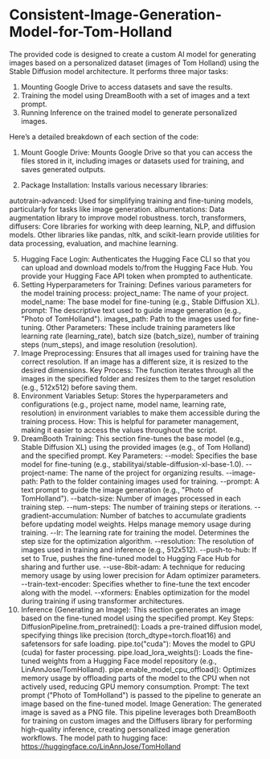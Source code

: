 # Consistent-Image-Generation-Model-for-Tom-Holland
The provided code is designed to create a custom AI model for generating images based on a personalized dataset (images of Tom Holland) using the Stable Diffusion model architecture. 
It performs three major tasks:

1. Mounting Google Drive to access datasets and save the results.
2. Training the model using DreamBooth with a set of images and a text prompt.
3. Running Inference on the trained model to generate personalized images.

Here’s a detailed breakdown of each section of the code:
1. Mount Google Drive:
  Mounts Google Drive so that you can access the files stored in it, including images or datasets used for training, and saves generated outputs.

3. Package Installation:
Installs various necessary libraries:

autotrain-advanced: Used for simplifying training and fine-tuning models, particularly for tasks like image generation.
albumentations: Data augmentation library to improve model robustness.
torch, transformers, diffusers: Core libraries for working with deep learning, NLP, and diffusion models.
Other libraries like pandas, nltk, and scikit-learn provide utilities for data processing, evaluation, and machine learning.

5. Hugging Face Login:
Authenticates the Hugging Face CLI so that you can upload and download models to/from the Hugging Face Hub.
You provide your Hugging Face API token when prompted to authenticate.
6. Setting Hyperparameters for Training:
Defines various parameters for the model training process:
project_name: The name of your project.
model_name: The base model for fine-tuning (e.g., Stable Diffusion XL).
prompt: The descriptive text used to guide image generation (e.g., "Photo of TomHolland").
images_path: Path to the images used for fine-tuning.
Other Parameters: These include training parameters like learning rate (learning_rate), batch size (batch_size), number of training steps (num_steps), and image resolution (resolution).
7. Image Preprocessing:
Ensures that all images used for training have the correct resolution. If an image has a different size, it is resized to the desired dimensions.
Key Process: The function iterates through all the images in the specified folder and resizes them to the target resolution (e.g., 512x512) before saving them.
8. Environment Variables Setup:
Stores the hyperparameters and configurations (e.g., project name, model name, learning rate, resolution) in environment variables to make them accessible during the training process.
How: This is helpful for parameter management, making it easier to access the values throughout the script.
9. DreamBooth Training:
This section fine-tunes the base model (e.g., Stable Diffusion XL) using the provided images (e.g., of Tom Holland) and the specified prompt.
Key Parameters:
--model: Specifies the base model for fine-tuning (e.g., stabilityai/stable-diffusion-xl-base-1.0).
--project-name: The name of the project for organizing results.
--image-path: Path to the folder containing images used for training.
--prompt: A text prompt to guide the image generation (e.g., "Photo of TomHolland").
--batch-size: Number of images processed in each training step.
--num-steps: The number of training steps or iterations.
--gradient-accumulation: Number of batches to accumulate gradients before updating model weights. Helps manage memory usage during training.
--lr: The learning rate for training the model. Determines the step size for the optimization algorithm.
--resolution: The resolution of images used in training and inference (e.g., 512x512).
--push-to-hub: If set to True, pushes the fine-tuned model to Hugging Face Hub for sharing and further use.
--use-8bit-adam: A technique for reducing memory usage by using lower precision for Adam optimizer parameters.
--train-text-encoder: Specifies whether to fine-tune the text encoder along with the model.
--xformers: Enables optimization for the model during training if using transformer architectures.
10. Inference (Generating an Image):
This section generates an image based on the fine-tuned model using the specified prompt.
Key Steps:
DiffusionPipeline.from_pretrained(): Loads a pre-trained diffusion model, specifying things like precision (torch_dtype=torch.float16) and safetensors for safe loading.
pipe.to("cuda"): Moves the model to GPU (cuda) for faster processing.
pipe.load_lora_weights(): Loads the fine-tuned weights from a Hugging Face model repository (e.g., LinAnnJose/TomHolland).
pipe.enable_model_cpu_offload(): Optimizes memory usage by offloading parts of the model to the CPU when not actively used, reducing GPU memory consumption.
Prompt: The text prompt ("Photo of TomHolland") is passed to the pipeline to generate an image based on the fine-tuned model.
Image Generation: The generated image is saved as a PNG file.
This pipeline leverages both DreamBooth for training on custom images and the Diffusers library for performing high-quality inference, creating personalized image generation workflows.
The model path to hugging face: https://huggingface.co/LinAnnJose/TomHolland
